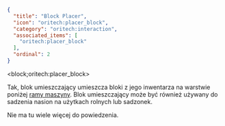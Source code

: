 ```json
{
  "title": "Block Placer",
  "icon": "oritech:placer_block",
  "category": "oritech:interaction",
  "associated_items": [
    "oritech:placer_block"
  ],
  "ordinal": 2
}
```
<block;oritech:placer_block>

Tak, blok umieszczający umieszcza bloki z jego inwentarza na warstwie poniżej [ramy maszyny](^oritech:interaction/machine_frames). Blok umieszczający może być również używany do sadzenia nasion na użytkach rolnych lub sadzonek.

Nie ma tu wiele więcej do powiedzenia.
